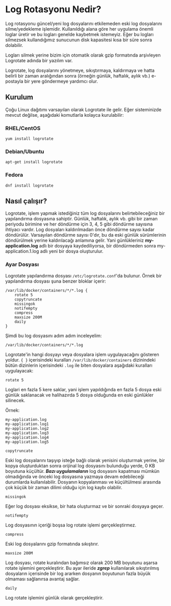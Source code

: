 # Log Rotasyonu Nedir?

Log rotasyonu güncel/yeni log dosyalarını etkilemeden eski log dosyalarını silme/yedekleme işlemidir. Kullanıldığı alana göre her uygulama önemli loglar üretir ve bu logları genelde kaybetmek istemeyiz. Eğer bu logları silmezsek kullandığımız sunucunun disk kapasitesi kısa bir süre sonra dolabilir.

Logları silmek yerine bizim için otomatik olarak gzip formatında arşivleyen Logrotate adında bir yazılım var.

Logrotate, log dosyalarını yönetmeye, sıkıştırmaya, kaldırmaya ve hatta belirli bir zaman aralığından sonra (örneğin günlük, haftalık, aylık vb.) e-postayla bir yere göndermeye yardımcı olur.

## Kurulum

Çoğu Linux dağıtımı varsayılan olarak Logrotate ile gelir. Eğer sisteminizde mevcut değilse, aşağıdaki komutlarla kolayca kurulabilir:

### RHEL/CentOS

```yum install logrotate```

### Debian/Ubuntu

```apt-get install logrotate```

### Fedora

```dnf install logrotate```

## Nasıl çalışır?

Logrotate, işlem yapmak istediğiniz tüm log dosyalarını belirtebileceğiniz bir yapılandırma dosyasına sahiptir. Günlük, haftalık, aylık vb. gibi bir zaman periyodu birimine ve her döndürme için 3, 4, 5 gibi döndürme sayısına ihtiyacı vardır. Log dosyaları kaldırılmadan önce döndürme sayısı kadar döndürülür. Varsayılan döndürme sayısı 0'dır, bu da eski günlük sürümlerinin döndürülmek yerine kaldırılacağı anlamına gelir. Yani günlükleriniz **my-application.log** adlı bir dosyaya kaydediliyorsa, bir döndürmeden sonra my-application.1.log adlı yeni bir dosya oluşturulur.

### Ayar Dosyası

Logrotate yapılandırma dosyası ```/etc/logrotate.conf```'da bulunur. Örnek bir yapılandırma dosyası şuna benzer bloklar içerir:

```
/var/lib/docker/containers/*/*.log {
    rotate 5
    copytruncate
    missingok
    notifempty
    compress
    maxsize 200M
    daily
}
```
Şimdi bu log dosyasını adım adım inceleyelim:

```/var/lib/docker/containers/*/*.log```

Logrotate'in hangi dosyayı veya dosyalara işlem uygulayacağını gösteren yoldur.  `{ }` içerisindeki kuralları ```/var/lib/docker/containers``` dizinindeki bütün dizinlerin içerisindeki ```.log``` ile biten dosyalara aşağıdaki kuralları uygulayacak:

```rotate 5```

Loglari en fazla 5 kere saklar, yani işlem yapıldığında en fazla 5 dosya eski günlük saklanacak ve halihazırda 5 dosya olduğunda en eski günlükler silinecek.

Örnek: 

```
my-application.log 
my-application.log1 
my-application.log2 
my-application.log3 
my-application.log4 
my-application.log5
```

```copytruncate```

Eski log dosyalarını taşıyıp isteğe bağlı olarak yenisini oluşturmak yerine, bir kopya oluşturduktan sonra orijinal log dosyasını bulunduğu yerde, 0 KB boyutuna küçültür. ***Bazı uygulamaların*** log dosyasını kapatması mümkün olmadığında ve önceki log dosyasına yazmaya devam edebileceği durumlarda kullanılabilir. Dosyanın kopyalanması ve küçültülmesi arasında çok küçük bir zaman dilimi olduğu için log kaybı olabilir.

```missingok```

Eğer log dosyası eksikse, bir hata oluşturmaz ve bir sonraki dosyaya geçer.

```notifempty```

Log dosyasının içeriği boşsa log rotate işlemi gerçekleştirmez.

```compress```

Eski log dosyalarını gzip formatında sıkıştırır.

```maxsize 200M```

Log dosyası, rotate kuralından bağımsız olarak 200 MB boyutunu aşarsa rotate işlemini gerçekleştirir. Bu ayar ileride ***zgrep*** kullanılarak sıkıştırılmış dosyaların içerisinde bir log ararken dosyanın boyutunun fazla büyük olmaması sağlanırsa avantaj sağlar.

```daily```

Log rotate işlemini günlük olarak gerçekleştirir.